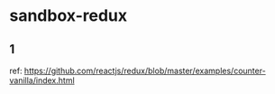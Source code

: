 # sandbox-redux

## 1

ref: https://github.com/reactjs/redux/blob/master/examples/counter-vanilla/index.html
